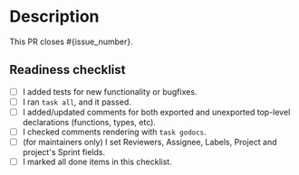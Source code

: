 # Description

This PR closes #{issue_number}.

<!--
    Write a short description to explain changes that are not mentioned in the initial issue.
    What were the reasons for those changes?
    Which decisions did you make and why?
    What else should reviewers know about your changes?
-->

## Readiness checklist

<!--
    If you want your changes to be merged quickly,
    please follow CONTRIBUTING.md.
-->

* [ ] I added tests for new functionality or bugfixes.
* [ ] I ran `task all`, and it passed.
* [ ] I added/updated comments for both exported and unexported top-level declarations (functions, types, etc).
* [ ] I checked comments rendering with `task godocs`.
* [ ] (for maintainers only) I set Reviewers, Assignee, Labels, Project and project's Sprint fields.
* [ ] I marked all done items in this checklist.
